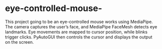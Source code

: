 # eye-controlled-mouse-
This project going to be an eye-controlled mouse works using MediaPipe. The camera captures the user’s face, and MediaPipe FaceMesh detects eye landmarks. Eye movements are mapped to cursor position, while blinks trigger clicks. PyAutoGUI then controls the cursor and displays the output on the screen.
